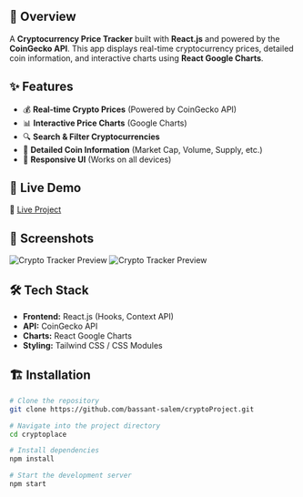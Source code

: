 ## 📌 Overview  
A **Cryptocurrency Price Tracker** built with **React.js** and powered by the **CoinGecko API**. This app displays real-time cryptocurrency prices, detailed coin information, and interactive charts using **React Google Charts**.  

## ✨ Features  
- 💰 **Real-time Crypto Prices** (Powered by CoinGecko API)  
- 📊 **Interactive Price Charts** (Google Charts)  
- 🔍 **Search & Filter Cryptocurrencies**  
- 📄 **Detailed Coin Information** (Market Cap, Volume, Supply, etc.)  
- 📱 **Responsive UI** (Works on all devices)  

## 🚀 Live Demo  
🔗 [Live Project](https://crypto-project-sandy.vercel.app/)  

## 📸 Screenshots  
![Crypto Tracker Preview](https://github.com/user-attachments/assets/7b28cf8c-86f2-4a77-b732-108c2a84d70b)
![Crypto Tracker Preview](https://github.com/user-attachments/assets/1861c328-be52-4ce4-a274-1949bcc533b5) 

## 🛠 Tech Stack  
- **Frontend:** React.js (Hooks, Context API)  
- **API:** CoinGecko API  
- **Charts:** React Google Charts  
- **Styling:** Tailwind CSS / CSS Modules  

## 🏗 Installation  

```bash
# Clone the repository
git clone https://github.com/bassant-salem/cryptoProject.git

# Navigate into the project directory
cd cryptoplace

# Install dependencies
npm install

# Start the development server
npm start
